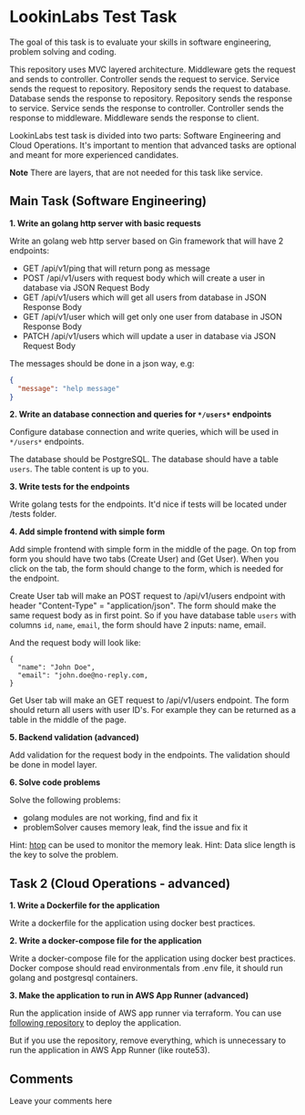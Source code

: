 # LookinLabs Test Task

The goal of this task is to evaluate your skills in software engineering, problem solving and coding.

This repository uses MVC layered architecture. Middleware gets the request and sends to controller. Controller sends the request to service. Service sends the request to repository. Repository sends the request to database. Database sends the response to repository. Repository sends the response to service. Service sends the response to controller. Controller sends the response to middleware. Middleware sends the response to client.

LookinLabs test task is divided into two parts: Software Engineering and Cloud Operations. It's important to mention that advanced tasks are optional and meant for more experienced candidates.

**Note** There are layers, that are not needed for this task like service.

## Main Task (Software Engineering)

**1. Write an golang http server with basic requests**

Write an golang web http server based on Gin framework that will have 2 endpoints:

- GET /api/v1/ping that will return pong as message
- POST /api/v1/users with request body which will create a user in database via JSON Request Body
- GET /api/v1/users which will get all users from database in JSON Response Body
- GET /api/v1/user which will get only one user from database in JSON Response Body
- PATCH /api/v1/users which will update a user in database via JSON Request Body

The messages should be done in a json way, e.g:
```json
{
  "message": "help message"
}
```

**2. Write an database connection and queries for `*/users*` endpoints**

Configure database connection and write queries, which will be used in `*/users*` endpoints.

The database should be PostgreSQL. The database should have a table `users`. The table content is up to you.

**3. Write tests for the endpoints**

Write golang tests for the endpoints. It'd nice if tests will be located under /tests folder.

**4. Add simple frontend with simple form**

Add simple frontend with simple form in the middle of the page. On top from form you should have two tabs (Create User) and (Get User). When you click on the tab, the form should change to the form, which is needed for the endpoint.

Create User tab will make an POST request to /api/v1/users endpoint with header "Content-Type" = "application/json". The form should make the same request body as in first point. So if you have database table `users` with columns `id`, `name`, `email`, the form should have 2 inputs: name, email.

And the request body will look like:
```
{
  "name": "John Doe",
  "email": "john.doe@no-reply.com,
}
```

Get User tab will make an GET request to /api/v1/users endpoint. The form should return all users with user ID's. For example they can be returned as a table in the middle of the page.

**5. Backend validation (advanced)**

Add validation for the request body in the endpoints. The validation should be done in model layer.

**6. Solve code problems**

Solve the following problems:
- golang modules are not working, find and fix it
- problemSolver causes memory leak, find the issue and fix it

Hint: [htop](https://hisham.hm/htop/) can be used to monitor the memory leak.
Hint: Data slice length is the key to solve the problem.

## Task 2 (Cloud Operations - advanced)

**1. Write a Dockerfile for the application**

Write a dockerfile for the application using docker best practices.

**2. Write a docker-compose file for the application**

Write a docker-compose file for the application using docker best practices. Docker compose should read environmentals from .env file, it should run golang and postgresql containers.

**3. Make the application to run in AWS App Runner (advanced)**

Run the application inside of AWS app runner via terraform. You can use [following repository](https://github.com/KostLinux/aws-app-runner-tf-template) to deploy the application.

But if you use the repository, remove everything, which is unnecessary to run the application in AWS App Runner (like route53).

## Comments

Leave your comments here